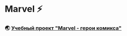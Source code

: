 # **Marvel** :zap:

### :earth_asia: [Учебный проект "Marvel - герои комикса"](https://react-marvel-zeta.vercel.app/)
